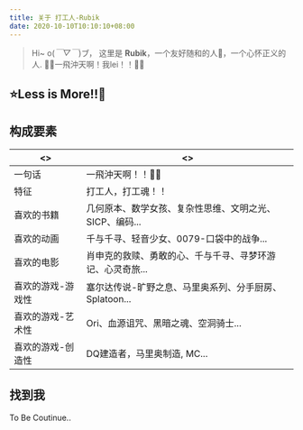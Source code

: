 ```yaml
---
title: 关于 打工人-Rubik
date: 2020-10-10T10:10:10+08:00
---
```


> Hi~ o(*￣▽￣*)ブ， 这里是 **Rubik**，一个友好随和的人🎨，一个心怀正义的人. 🐱‍🏍一飛沖天啊！我lei！！🐱‍🏍

## **⭐Less is More!!🌌**

## **构成要素**

|<>|<>|
|---|---|
|一句话|一飛沖天啊！！🐱‍🏍|
|特征|打工人，打工魂！！|
|喜欢的书籍|几何原本、数学女孩、复杂性思维、文明之光、SICP、编码...|
|喜欢的动画|千与千寻、轻音少女、0079-口袋中的战争...|
|喜欢的电影|肖申克的救赎、勇敢的心、千与千寻、寻梦环游记、心灵奇旅...|
|喜欢的游戏-游戏性|塞尔达传说-旷野之息、马里奥系列、分手厨房、Splatoon...|
|喜欢的游戏-艺术性|Ori、血源诅咒、黑暗之魂、空洞骑士...|
|喜欢的游戏-创造性|DQ建造者，马里奥制造, MC...|

## **找到我**

To Be Coutinue..